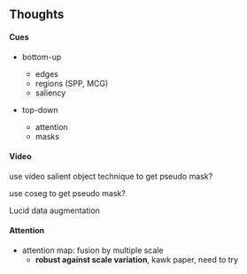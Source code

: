## Thoughts

#### Cues

- bottom-up
  - edges
  - regions (SPP, MCG)
  - saliency

- top-down
  - attention
  - masks





#### Video

use video salient object technique to get pseudo mask?

use coseg to get pseudo mask? 

Lucid data augmentation



#### Attention

- attention map: fusion by multiple scale
  - **robust against scale variation**, kawk paper, need to try

